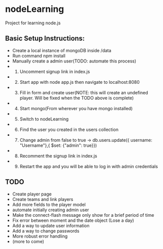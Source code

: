 # nodeLearning

Project for learning node.js

## Basic Setup Instructions:
* Create a local instance of mongoDB inside /data
* Run command npm install
* Manually create a admin user(TODO: automate this process)
*   1. Uncomment signup link in index.js
*   2. Start app with node app.js then navigate to localhost:8080 
*   3. Fill in form and create user(NOTE: this will create an undefined player. Will be fixed when the TODO above is complete)
*   4. Start mongo(From wherever you have mongo installed)
*   5. Switch to nodeLearning
*   6. Find the user you created in the users collection
*   7. Change admin from false to true -> db.users.update({ username: "Username"},{ $set: {"admin": true}})
*   8. Recomment the signup link in index.js
*   9. Restart the app and you will be able to log in with admin credentials


## TODO
* Create player page
* Create teams and link players
* Add more fields to the player model
* automate initially creating admin user
* Make the connect-flash message only show for a brief period of time
* Fix error between moment and the date object (Lose a day)
* Add a way to update user information 
* Add a way to change passwords
* More robust error handling
* (more to come)



